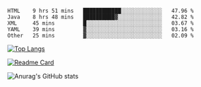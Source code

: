 <!--START_SECTION:waka-->
```text
HTML    9 hrs 51 mins   ████████████░░░░░░░░░░░░░   47.96 % 
Java    8 hrs 48 mins   ██████████▓░░░░░░░░░░░░░░   42.82 % 
XML     45 mins         █░░░░░░░░░░░░░░░░░░░░░░░░   03.67 % 
YAML    39 mins         ▓░░░░░░░░░░░░░░░░░░░░░░░░   03.16 % 
Other   25 mins         ▓░░░░░░░░░░░░░░░░░░░░░░░░   02.09 % 
```
<!--END_SECTION:waka-->

[![Top Langs](https://github-readme-stats.vercel.app/api/top-langs/?username=lemonsoldout&layout=compact)](https://github.com/anuraghazra/github-readme-stats)

[![Readme Card](https://github-readme-stats.vercel.app/api/pin/?username=lemonsoldout&repo=lemonsoldout.github.io)](https://github.com/anuraghazra/github-readme-stats)

![Anurag's GitHub stats](https://github-readme-stats.vercel.app/api?username=lemonsoldout&show_icons=true&theme=radical)
